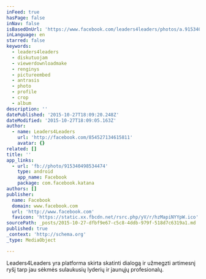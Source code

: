 ```yaml
---
inFeed: true
hasPage: false
inNav: false
isBasedOnUrl: 'https://www.facebook.com/leaders4leaders/photos/a.915340941867763.1073741829.854527134615811/915340498534474/?type=3'
inLanguage: en
starred: false
keywords:
  - leaders4leaders
  - diskutuojam
  - viewerdownloadmake
  - renginys
  - pictureembed
  - antrasis
  - photo
  - profile
  - crop
  - album
description: ''
datePublished: '2015-10-27T18:09:20.248Z'
dateModified: '2015-10-27T18:09:05.163Z'
author:
  - name: Leaders4Leaders
    url: 'http://facebook.com/854527134615811'
    avatar: {}
related: []
title: ''
app_links:
  - url: 'fb://photo/915340498534474'
    type: android
    app_name: Facebook
    package: com.facebook.katana
authors: []
publisher:
  name: Facebook
  domain: www.facebook.com
  url: 'http://www.facebook.com'
  favicon: 'https://static.xx.fbcdn.net/rsrc.php/yV/r/hzMapiNYYpW.ico'
sourcePath: _posts/2015-10-27-dfbf9e67-c5c8-4ddb-979f-518d7c6319a1.md
published: true
_context: 'http://schema.org'
_type: MediaObject

---
```

Leaders4Leaders yra platforma skirta skatinti dialogą ir užmegzti artimesnį ryšį tarp jau sėkmės sulaukusių lyderių ir jaunųjų profesionalų.